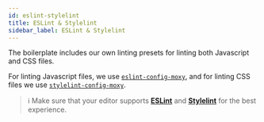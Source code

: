```yaml
---
id: eslint-stylelint
title: ESLint & Stylelint
sidebar_label: ESLint & Stylelint
---
```


The boilerplate includes our own linting presets for linting both Javascript and CSS files.

For linting Javascript files, we use [`eslint-config-moxy`](https://github.com/moxystudio/eslint-config-moxy), and for linting CSS files we use [`stylelint-config-moxy`](https://github.com/moxystudio/stylelint-config-moxy).

> ℹ️ Make sure that your editor supports [**ESLint**](https://eslint.org/) and [**Stylelint**](https://stylelint.io/) for the best experience.
